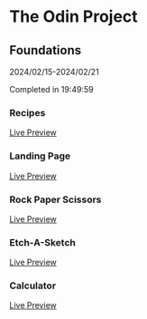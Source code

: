 # The Odin Project

## Foundations
2024/02/15-2024/02/21


Completed in 19:49:59

### Recipes

[Live Preview](https://peterkost.github.io/the-odin-project/foundations/01-recipes/)

### Landing Page

[Live Preview](https://peterkost.github.io/the-odin-project/foundations/02-landing-page/)

### Rock Paper Scissors

[Live Preview](https://peterkost.github.io/the-odin-project/foundations/03-rock-paper-scissors/)

### Etch-A-Sketch

[Live Preview](https://peterkost.github.io/the-odin-project/foundations/04-etch-a-sketch/)

### Calculator

[Live Preview](https://peterkost.github.io/the-odin-project/foundations/05-calculator/)

